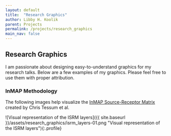 ```yaml
---
layout: default
title:  "Research Graphics"
author: Libby H. Koolik
parent: Projects
permalink: /projects/research_graphics
main_nav: false
---
```


## Research Graphics

I am passionate about designing easy-to-understand graphics for my research talks. Below are a few examples of my graphics. Please feel free to use them with proper attribution.

### InMAP Methodology
The following images help visualize the [InMAP Source-Receptor Matrix](https://zenodo.org/records/7548607) created by Chris Tessum et al.

![Visual representation of the ISRM layers]({{ site.baseurl }}/assets/research_graphics/isrm_layers-01.png "Visual representation of the ISRM layers"){:.profile}
